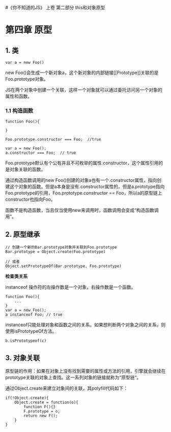 #《你不知道的JS》 上卷 第二部分 this和对象原型

# 第四章 原型

## 1. 类

```
var a = new Foo()
```

new Foo()会生成一个新对象a，这个新对象的内部链接[[Prototype]]关联的是Foo.prototype对象。

JS在两个对象中创建一个关联，这样一个对象就可以通过委托访问另一个对象的属性和函数。

### 1.1 构造函数

```
function Foo(){
    
}

Foo.prototype.constructor === Foo;  //true

var a = new Foo();
a.constructor === Foo;  // true
```

Foo.prototype默认有个公有并且不可枚举的属性.constructor，这个属性引用的是对象关联的函数。

通过构造函数调用的new Foo()创建的对象a也有一个.constructor属性，指向创建这个对象的函数。但是a本身是没有.constructor属性的，但是a.prototype指向Foo.prototype的引用，Foo.prototype.constructor == Foo，所以a的原型链上constructor也指向Foo。

函数不是构造函数，当且仅当使用new来调用时，函数调用会变成“构造函数调用”。

## 2. 原型继承

```
// 创建一个新的Bar.prototype对象并关联到Foo.prototype
Bar.prototype = Object.create(Foo.prototype)

// 或者
Object.setPrototypeOf(Bar.prototype, Foo.prototype)
```

**检查类关系**

instanceof 操作符的左操作数是一个对象，右操作数是一个函数。

```
function Foo(){
    ...
}
var a = new Foo();
a instanceof Foo; // true
```

instanceof只能处理对象和函数之间的关系。如果想判断两个对象之间的关系，则使用isPrototypeOf方法。

```
b.isPrototypeof(c)
```

## 3. 对象关联

原型链的作用：如果在对象上没有找到需要的属性或方法的引用，引擎就会继续在prototype关联的对象上查找。这一系列对象的链接就称为“原型链“。

通过Object.create来建立对象间的关联，其polyfill代码如下：

```
if(!Object.create){
    Object.create = function(o){
        function F(){}
        F.prototype = o;
        return new F();
    }
}
```


